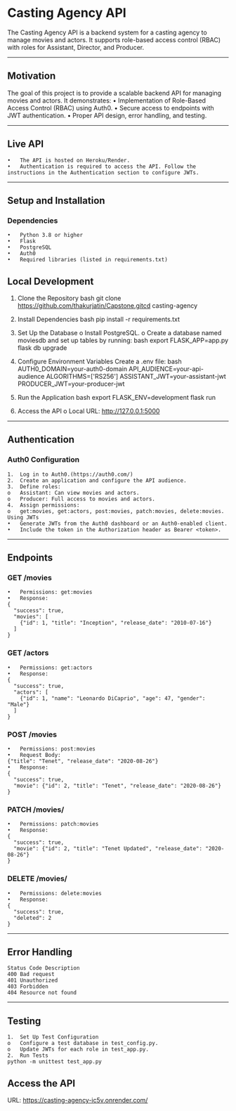 # Casting Agency API
The Casting Agency API is a backend system for a casting agency to manage movies and actors. It supports role-based access control (RBAC) with roles for Assistant, Director, and Producer.
________________________________________
## Motivation
The goal of this project is to provide a scalable backend API for managing movies and actors. It demonstrates:
    •	Implementation of Role-Based Access Control (RBAC) using Auth0.
    •	Secure access to endpoints with JWT authentication.
    •	Proper API design, error handling, and testing.
________________________________________
## Live API
    •	The API is hosted on Heroku/Render.
    •	Authentication is required to access the API. Follow the instructions in the Authentication section to configure JWTs.
________________________________________
## Setup and Installation
### Dependencies
    •	Python 3.8 or higher
    •	Flask
    •	PostgreSQL
    •	Auth0
    •	Required libraries (listed in requirements.txt)

## Local Development
1.	Clone the Repository
    bash
    git clone https://github.com/thakurjatin/Capstone.gitcd casting-agency
2.	Install Dependencies
    bash
    pip install -r requirements.txt
3.	Set Up the Database
    o	Install PostgreSQL.
    o	Create a database named moviesdb and set up tables by running:
    bash
    export FLASK_APP=app.py
    flask db upgrade
4.	Configure Environment Variables Create a .env file:
    bash
    AUTH0_DOMAIN=your-auth0-domain
    API_AUDIENCE=your-api-audience
    ALGORITHMS=['RS256']
    ASSISTANT_JWT=your-assistant-jwt
    PRODUCER_JWT=your-producer-jwt

5.	Run the Application
    bash
    export FLASK_ENV=development
    flask run
6.	Access the API
    o	Local URL: http://127.0.0.1:5000
________________________________________
## Authentication
### Auth0 Configuration
    1.	Log in to Auth0.(https://auth0.com/)
    2.	Create an application and configure the API audience.
    3.	Define roles:
    o	Assistant: Can view movies and actors.
    o	Producer: Full access to movies and actors.
    4.	Assign permissions:
    o	get:movies, get:actors, post:movies, patch:movies, delete:movies.
    Using JWTs
    •	Generate JWTs from the Auth0 dashboard or an Auth0-enabled client.
    •	Include the token in the Authorization header as Bearer <token>.
________________________________________
## Endpoints
### GET /movies
    •	Permissions: get:movies
    •	Response:
    {
      "success": true,
      "movies": [
        {"id": 1, "title": "Inception", "release_date": "2010-07-16"}
      ]
    }
### GET /actors
    •	Permissions: get:actors
    •	Response:
    {
      "success": true,
      "actors": [
        {"id": 1, "name": "Leonardo DiCaprio", "age": 47, "gender": "Male"}
      ]
    }
### POST /movies
    •	Permissions: post:movies
    •	Request Body:
    {"title": "Tenet", "release_date": "2020-08-26"}
    •	Response:
    {
      "success": true,
      "movie": {"id": 2, "title": "Tenet", "release_date": "2020-08-26"}
    }
### PATCH /movies/<id>
    •	Permissions: patch:movies
    •	Response:
    {
      "success": true,
      "movie": {"id": 2, "title": "Tenet Updated", "release_date": "2020-08-26"}
    }
### DELETE /movies/<id>
    •	Permissions: delete:movies
    •	Response:
    {
      "success": true,
      "deleted": 2
    }
________________________________________
## Error Handling
    Status Code	Description
    400	Bad request
    401	Unauthorized
    403	Forbidden
    404	Resource not found
________________________________________
## Testing
    1.	Set Up Test Configuration
    o	Configure a test database in test_config.py.
    o	Update JWTs for each role in test_app.py.
    2.	Run Tests
    python -m unittest test_app.py


## Access the API
URL: https://casting-agency-ic5v.onrender.com/



